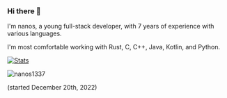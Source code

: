### Hi there 👋
I'm nanos, a young full-stack developer, with 7 years of experience with various languages.

I'm most comfortable working with Rust, C, C++, Java, Kotlin, and Python.

[![Stats](https://github-readme-stats.vercel.app/api?username=nanos1337&theme=dark)](https://github.com/anuraghazra/github-readme-stats)

<p> <img src="https://komarev.com/ghpvc/?username=nanos1337&color=FFA500" alt="nanos1337" /> </p> (started December 20th, 2022)
